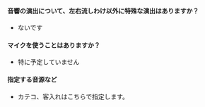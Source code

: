 #### 音響の演出について、左右流しわけ以外に特殊な演出はありますか？
- ないです
#### マイクを使うことはありますか？
- 特に予定していません
#### 指定する音源など
- カテコ、客入れはこちらで指定します。